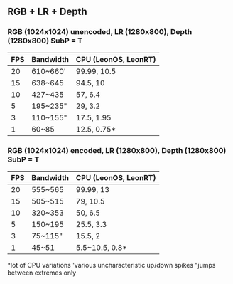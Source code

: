 
## RGB + LR + Depth

### RGB (1024x1024) unencoded, LR (1280x800), Depth (1280x800) SubP = T
| FPS  | Bandwidth | CPU (LeonOS, LeonRT) |
| ------------- | ------------- | ------------- |
| 20 | 610~660'  | 99.99, 10.5 |
| 15  | 638~645  | 94.5, 10 |
| 10  | 427~435  | 57, 6.4 |
| 5  | 195~235"  | 29, 3.2 |
| 3  | 110~155"  | 17.5, 1.95 |
| 1  | 60~85  | 12.5, 0.75* |			


### RGB (1024x1024) encoded, LR (1280x800), Depth (1280x800) SubP = T
| FPS  | Bandwidth | CPU (LeonOS, LeonRT) |
| ------------- | ------------- | ------------- |
| 20 | 555~565  | 99.99, 13 |
| 15  | 505~515  | 79, 10.5 |
| 10  | 320~353  | 50, 6.5 |
| 5  | 150~195  | 25.5, 3.3 |
| 3  | 75~115"  | 15.5, 2 |
| 1  | 45~51  | 5.5~10.5, 0.8* |	
*lot of CPU variations
'various uncharacteristic up/down spikes
"jumps between extremes only
